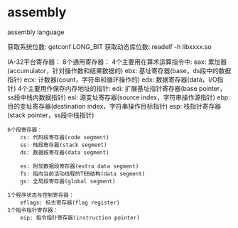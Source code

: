 # assembly
assembly language

获取系统位数:
	getconf LONG_BIT
获取动态库位数:
	readelf -h libxxxx.so

IA-32平台寄存器：
	8个通用寄存器：
		4个主要用在算术运算指令中:
			eax: 累加器(accumulator，针对操作数和结果数据的)
			ebx: 基址寄存器(base，ds段中的数据指针) 
			ecx: 计数器(count，字符串和循环操作的) 
			edx: 数据寄存器(data，I/O指针)
		4个主要用作保存内存地址的指针:
			edi: 扩展基址指针寄存器(base pointer，ss段中栈内数据指针) 
			esi: 源变址寄存器(source index，字符串操作源指针) 
			ebp: 目的变址寄存器(destination index，字符串操作目标指针) 
			esp: 栈指针寄存器(stack pointer，ss段中栈指针)

	6个段寄存器：
		cs: 代码段寄存器(code segment)
		ss: 栈段寄存器(stack segment)
		ds: 数据段寄存器(data segment)

		es: 附加数据段寄存器(extra data segment)
		fs: 指向当前活动线程的TEB结构(data segment)
		gs: 全局段寄存器(global segment)

	1个程序状态与控制寄存器：
		eflags: 标志寄存器(flag register)
	1个指令指针寄存器：
		eip: 指令指针寄存器(instruction pointer)
